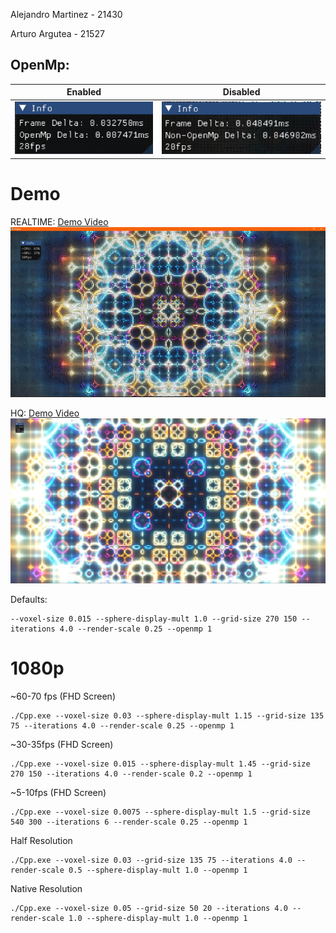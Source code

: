 Alejandro Martinez - 21430

Arturo Argutea - 21527

## OpenMp:
| Enabled | Disabled
|:--:|:--:|
| ![alt text](image.png) | ![alt text](image-3.png) |

# Demo


REALTIME:
[Demo Video](Demo.mp4)
![alt text](image-2.png)

HQ:
[Demo Video](Demo-2.mp4)
![alt text](image-1.png)

Defaults:
```console
--voxel-size 0.015 --sphere-display-mult 1.0 --grid-size 270 150 --iterations 4.0 --render-scale 0.25 --openmp 1
```

# 1080p
~60-70 fps (FHD Screen)
```console
./Cpp.exe --voxel-size 0.03 --sphere-display-mult 1.15 --grid-size 135 75 --iterations 4.0 --render-scale 0.25 --openmp 1
```

~30-35fps (FHD Screen)
```console
./Cpp.exe --voxel-size 0.015 --sphere-display-mult 1.45 --grid-size 270 150 --iterations 4.0 --render-scale 0.2 --openmp 1
```

~5-10fps (FHD Screen)
```console
./Cpp.exe --voxel-size 0.0075 --sphere-display-mult 1.5 --grid-size 540 300 --iterations 6 --render-scale 0.25 --openmp 1
```


Half Resolution
```console
./Cpp.exe --voxel-size 0.03 --grid-size 135 75 --iterations 4.0 --render-scale 0.5 --sphere-display-mult 1.0 --openmp 1 
```

Native Resolution
```console
./Cpp.exe --voxel-size 0.05 --grid-size 50 20 --iterations 4.0 --render-scale 1.0 --sphere-display-mult 1.0 --openmp 1 
```